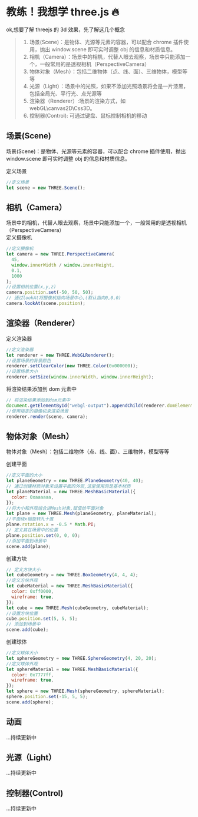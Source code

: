 # 教练！我想学 three.js 🔥

ok,想要了解 threejs 的 3d 效果，先了解这几个概念

> 1. 场景(Scene)：是物体、光源等元素的容器，可以配合 chrome 插件使用，抛出 window.scene 即可实时调整 obj 的信息和材质信息。
> 2. 相机（Camera）：场景中的相机，代替人眼去观察，场景中只能添加一个，一般常用的是透视相机（PerspectiveCamera）
> 3. 物体对象（Mesh）：包括二维物体（点、线、面）、三维物体，模型等等
> 4. 光源（Light）：场景中的光照，如果不添加光照场景将会是一片漆黑，包括全局光、平行光、点光源等
> 5. 渲染器（Renderer）:场景的渲染方式，如 webGL\canvas2D\Css3D。
> 6. 控制器(Control): 可通过键盘、鼠标控制相机的移动

## 场景(Scene)

场景(Scene)：是物体、光源等元素的容器，可以配合 chrome 插件使用，抛出 window.scene 即可实时调整 obj 的信息和材质信息。

定义场景

```javascript
//定义场景
let scene = new THREE.Scene();
```

## 相机（Camera）

场景中的相机，代替人眼去观察，场景中只能添加一个，一般常用的是透视相机（PerspectiveCamera）  
定义摄像机

```javascript
//定义摄像机
let camera = new THREE.PerspectiveCamera(
  45,
  window.innerWidth / window.innerHeight,
  0.1,
  1000
);
//设置相机位置(x,y,z)
camera.position.set(-50, 50, 50);
// 通过lookAt将摄像机指向场景中心,(默认指向0,0,0)
camera.lookAt(scene.position);
```

## 渲染器（Renderer）

定义渲染器

```javascript
//定义渲染器
let renderer = new THREE.WebGLRenderer();
//设置场景的背景颜色
renderer.setClearColor(new THREE.Color(0x000000));
//设置场景大小
renderer.setSize(window.innerWidth, window.innerHeight);
```

将渲染结果添加到 dom 元素中

```javascript
// 将渲染结果添加到dom元素中
document.getElementById("webgl-output").appendChild(renderer.domElement);
//使用指定的摄像机来渲染场景
renderer.render(scene, camera);
```

## 物体对象（Mesh）

物体对象（Mesh）：包括二维物体（点、线、面）、三维物体，模型等等

创建平面

```javascript
//定义平面的大小
let planeGeometry = new THREE.PlaneGeometry(40, 40);
// 通过创建材质对象来设置平面的外观,这里使用的是基本材质
let planeMaterial = new THREE.MeshBasicMaterial({
  color: 0xaaaaaa,
});
//将大小和外观组合进Mesh对象,赋值给平面对象
let plane = new THREE.Mesh(planeGeometry, planeMaterial);
//平面绕x轴旋转九十度
plane.rotation.x = -0.5 * Math.PI;
// 定义其在场景中的位置
plane.position.set(0, 0, 0);
//添加平面到场景中
scene.add(plane);
```

创建方块

```javascript
// 定义方块大小
let cubeGeometry = new THREE.BoxGeometry(4, 4, 4);
//定义方块外观
let cubeMaterial = new THREE.MeshBasicMaterial({
  color: 0xff0000,
  wireframe: true,
});
let cube = new THREE.Mesh(cubeGeometry, cubeMaterial);
//设置方块位置
cube.position.set(5, 5, 5);
// 添加到场景中
scene.add(cube);
```

创建球体

```javascript
//定义球体大小
let sphereGeometry = new THREE.SphereGeometry(4, 20, 20);
//定义球体外观
let sphereMaterial = new THREE.MeshBasicMaterial({
  color: 0x7777ff,
  wireframe: true,
});
let sphere = new THREE.Mesh(sphereGeometry, sphereMaterial);
sphere.position.set(-15, 5, 5);
scene.add(sphere);
```

## 动画

...持续更新中

## 光源（Light）

...持续更新中

## 控制器(Control)

...持续更新中
